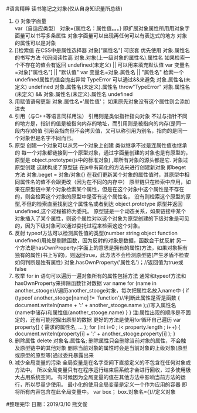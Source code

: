 #语言精粹 读书笔记之对象(仅从自身知识量所总结)
1. {} 对象字面量  
var（自适应类型） 对象={属性名：属性值。。。}
即扩展对象属性所用用对象字面量可以书写多条属性
对象字面量可以出现再任何可以有表达式的地方
对象的属性可以是对象
2. []检索值 
在CSS中是属性选择器 对象["属性名"] 可嵌套
优先使用 对象.属性名 的书写方法 代码阅读性高  对象.对象(上一级对象的属性名).属性名
如果检索一个不存在的值会有返回 undefined(未定义)
|| 可以用来填充默认值
var 变量名=对象["属性名"] || "默认值"
var 变量名=对象.属性名 || "属性名"
检索一个undefined属性的值会抛出异常 TypeError 可以通过&&来避免
对象.属性名(未定义) undefined
对象.属性名(未定义).属性名 throw"TypeError"
对象.属性名(未定义) && 对象.属性名(未定义).属性名 undefined
3. 用赋值语句更新 
对象.属性名='属性值'；
如果原先对象没有这个属性则会添加进去
4. 引用（与C++等语言同样用法） 
引用则是类似指针指向对象
不过与指针不同的地方是，指针的值是被指向内存的地址，而引用则是被指向的内存(是同一段内存)的值
引用会指向但不会拷贝值，又可以称引用为别名，指向的是同一个对象但是名字不同而已。
5. 原型 
创建一个对象可以从另一个对象上创建 类似继承不过是连属性值也继承的
每一个对象都链接到一个原型对象，通过字面量创建的对象也是有原型的，原型是 object.prototype(js中的标准对象) ,即所有对象的源头都是它.
对象过原型创建 这就构成了原型链 在js中有简化的方法来进行创建新对象 即beget方法 对象.beget = 对象/对象{}
在我们更新某个对象的属性值时，其原型中相同属性名的值不会跟更改（因为在不同的内存中）
原型链只在检索中应用，如果在原型链中某个对象检索某个属性，但是在这个对象中这个属性是不存在的，则会检索这个对象的原型中是否有这个属性名，
没有则检索这个原型的原型,不但的检索直至找到这个属性名或者到达 object.prototype 原型并返回undefined,这个过程被称为委托。
原型链是一个动态关系，如果链接中某个对象插入了某个属性，则这个属性对以这个对象为原型创建的下级对象是可见的，因为下级对象可以通过委托过程来检索这这个对象。
6. 反射
typeof方法可以检测属性值的类型(number string object function undefined)用处是剔除函数，因为反射的对象是数据，函数会干扰反射
另一个方法是hasOwnProperty(字面上的意思是拥有的属性)方法，如果对象拥有独有的属性(书上写的)，则返回true，此方法不会检测原型链(产生矛盾不检查如何判断是独有属性)
对象.hasOwnProperty('属性名')；//返回值为true或false
7. 枚举
for in 语句可以遍历一遍对象所有的属性包括方法 通常和typeof方法和hasOwnProperty来排除函数针对数据
var name
for (name in another_stooge)//遍历another_stooge对象，每次把属性名放入name中
{
    if (typeof another_stooge[name] != 'function')//判断此属性是否是函数
    {
        document.writeln(name + ':' + another_stooge.name );//写入属性名(name中储存)和属性值(another_stooge.name)
    }
}
注:属性出现的顺序是不固定的，还有可能挖掘出原型的数据
更好的方法是使用for循环自己遍历
var property[]
{
    需求的属性名,
    ...
};
for (int i=0 ; i< property.length ; i++)
{
    document.writeln(property[i] + ':' + another_stooge.property[i] );
}
8. 删除属性
delete 对象名.属性名;
删除属性只会删除当前对象的属性，不会触及原型链中的其他对象
删除当前对象的属性时会是当前对象的上级对象(原型或原型的原型等)通过委托暴露出来
9. 减少全局变量的污染
全局变量是在名字空间下直接定义的不包含在任何对象或方法中。
所以全局变量只有在程序运行结束后系统才会进行回收，过多使用极大占用系统空间。
有时候因为全局变量的值在其他方法中影响当前方法的运行，所以尽量少使用。
最小化的使用全局变量是定义一个作为应用的容器
即将所有内容包含在此全局变量中。
var box；
box.对象名={}//定义对象

#整理完毕 日期：2019/3/10  熊文俊